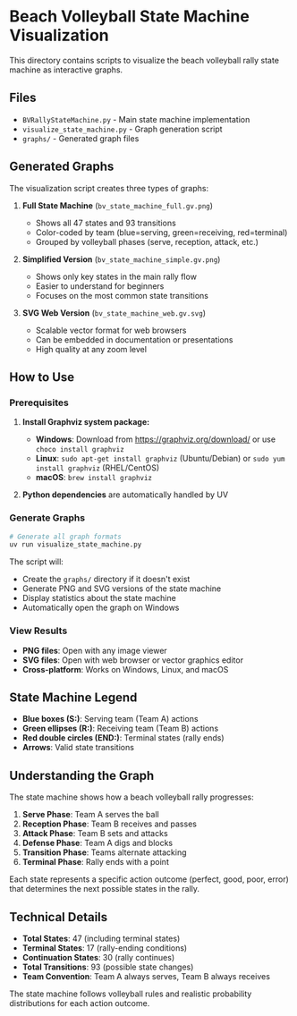 # Beach Volleyball State Machine Visualization

This directory contains scripts to visualize the beach volleyball rally state machine as interactive graphs.

## Files

- `BVRallyStateMachine.py` - Main state machine implementation
- `visualize_state_machine.py` - Graph generation script  
- `graphs/` - Generated graph files

## Generated Graphs

The visualization script creates three types of graphs:

1. **Full State Machine** (`bv_state_machine_full.gv.png`)
   - Shows all 47 states and 93 transitions
   - Color-coded by team (blue=serving, green=receiving, red=terminal)
   - Grouped by volleyball phases (serve, reception, attack, etc.)

2. **Simplified Version** (`bv_state_machine_simple.gv.png`)
   - Shows only key states in the main rally flow
   - Easier to understand for beginners
   - Focuses on the most common state transitions

3. **SVG Web Version** (`bv_state_machine_web.gv.svg`)
   - Scalable vector format for web browsers
   - Can be embedded in documentation or presentations
   - High quality at any zoom level

## How to Use

### Prerequisites

1. **Install Graphviz system package:**
   - **Windows**: Download from https://graphviz.org/download/ or use `choco install graphviz`
   - **Linux**: `sudo apt-get install graphviz` (Ubuntu/Debian) or `sudo yum install graphviz` (RHEL/CentOS)
   - **macOS**: `brew install graphviz`

2. **Python dependencies** are automatically handled by UV

### Generate Graphs

```bash
# Generate all graph formats
uv run visualize_state_machine.py
```

The script will:
- Create the `graphs/` directory if it doesn't exist
- Generate PNG and SVG versions of the state machine
- Display statistics about the state machine
- Automatically open the graph on Windows

### View Results

- **PNG files**: Open with any image viewer
- **SVG files**: Open with web browser or vector graphics editor
- **Cross-platform**: Works on Windows, Linux, and macOS

## State Machine Legend

- **Blue boxes (S:)**: Serving team (Team A) actions
- **Green ellipses (R:)**: Receiving team (Team B) actions  
- **Red double circles (END:)**: Terminal states (rally ends)
- **Arrows**: Valid state transitions

## Understanding the Graph

The state machine shows how a beach volleyball rally progresses:

1. **Serve Phase**: Team A serves the ball
2. **Reception Phase**: Team B receives and passes
3. **Attack Phase**: Team B sets and attacks
4. **Defense Phase**: Team A digs and blocks
5. **Transition Phase**: Teams alternate attacking
6. **Terminal Phase**: Rally ends with a point

Each state represents a specific action outcome (perfect, good, poor, error) that determines the next possible states in the rally.

## Technical Details

- **Total States**: 47 (including terminal states)
- **Terminal States**: 17 (rally-ending conditions)
- **Continuation States**: 30 (rally continues)
- **Total Transitions**: 93 (possible state changes)
- **Team Convention**: Team A always serves, Team B always receives

The state machine follows volleyball rules and realistic probability distributions for each action outcome.

